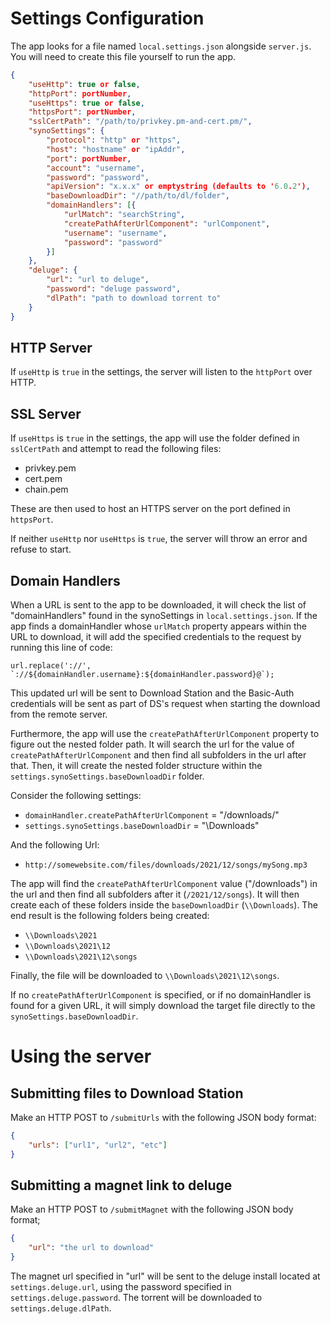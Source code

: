 # Settings Configuration
The app looks for a file named `local.settings.json` alongside `server.js`. You will need to create this file yourself to run the app.

```json
{
    "useHttp": true or false,
    "httpPort": portNumber,
    "useHttps": true or false,
    "httpsPort": portNumber,
    "sslCertPath": "/path/to/privkey.pm-and-cert.pm/",
    "synoSettings": {
        "protocol": "http" or "https",
        "host": "hostname" or "ipAddr",
        "port": portNumber,
        "account": "username",
        "password": "password",
        "apiVersion": "x.x.x" or emptystring (defaults to '6.0.2'),
        "baseDownloadDir": "//path/to/dl/folder",
        "domainHandlers": [{
            "urlMatch": "searchString",
            "createPathAfterUrlComponent": "urlComponent",
            "username": "username",
            "password": "password"
        }]
    },
    "deluge": {
        "url": "url to deluge",
        "password": "deluge password",
        "dlPath": "path to download torrent to"
    }
}
```

## HTTP Server
If `useHttp` is `true` in the settings, the server will listen to the `httpPort` over HTTP.

## SSL Server
If `useHttps` is `true` in the settings, the app will use the folder defined in `sslCertPath` and attempt to read the following files:

* privkey.pem
* cert.pem
* chain.pem

These are then used to host an HTTPS server on the port defined in `httpsPort`.

If neither `useHttp` nor `useHttps` is `true`, the server will throw an error and refuse to start.

## Domain Handlers
When a URL is sent to the app to be downloaded, it will check the list of "domainHandlers" found in the synoSettings in `local.settings.json`. If the app finds a domainHandler whose `urlMatch` property appears within the URL to download, it will add the specified credentials to the request by running this line of code:

```
url.replace('://', `://${domainHandler.username}:${domainHandler.password}@`);
```

This updated url will be sent to Download Station and the Basic-Auth credentials will be sent as part of DS's request when starting the download from the remote server.

Furthermore, the app will use the `createPathAfterUrlComponent` property to figure out the nested folder path. It will search the url for the value of `createPathAfterUrlComponent` and then find all subfolders in the url after that. Then, it will create the nested folder structure within the `settings.synoSettings.baseDownloadDir` folder.

Consider the following settings:
* `domainHandler.createPathAfterUrlComponent` = "/downloads/"
* `settings.synoSettings.baseDownloadDir` = "\\Downloads"

And the following Url:
* `http://somewebsite.com/files/downloads/2021/12/songs/mySong.mp3`

The app will find the `createPathAfterUrlComponent` value ("/downloads") in the url and then find all subfolders after it (`/2021/12/songs`). It will then create each of these folders inside the `baseDownloadDir` (`\\Downloads`). The end result is the following folders being created:

* `\\Downloads\2021`
* `\\Downloads\2021\12`
* `\\Downloads\2021\12\songs`

Finally, the file will be downloaded to `\\Downloads\2021\12\songs`.

If no `createPathAfterUrlComponent` is specified, or if no domainHandler is found for a given URL, it will simply download the target file directly to the `synoSettings.baseDownloadDir`.

# Using the server

## Submitting files to Download Station
Make an HTTP POST to `/submitUrls` with the following JSON body format:

```json
{
    "urls": ["url1", "url2", "etc"]
}
```

## Submitting a magnet link to deluge
Make an HTTP POST to `/submitMagnet` with the following JSON body format;

```json
{
    "url": "the url to download"
}
```

The magnet url specified in "url" will be sent to the deluge install located at `settings.deluge.url`, using the password specified in `settings.deluge.password`. The torrent will be downloaded to `settings.deluge.dlPath`.